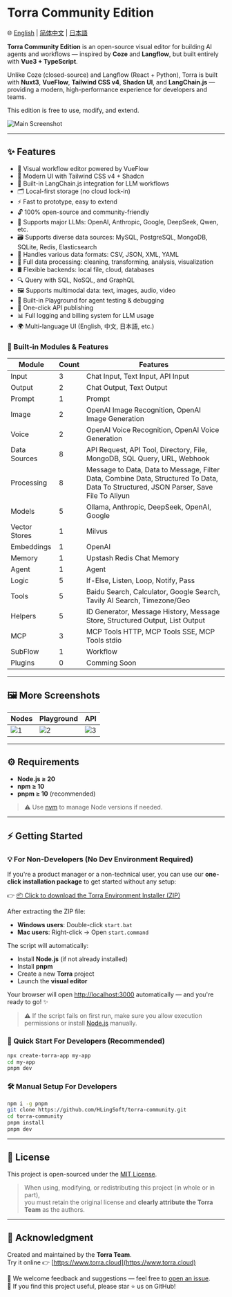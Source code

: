 # Torra Community Edition

🌐 [English](./README.md) | [简体中文](./README.zh-CN.md) | [日本語](./README.ja.md)

**Torra Community Edition** is an open-source visual editor for building AI agents and workflows — inspired by **Coze** and **Langflow**, but built entirely with **Vue3 + TypeScript**.

Unlike Coze (closed-source) and Langflow (React + Python), Torra is built with **Nuxt3**, **VueFlow**, **Tailwind CSS v4**, **Shadcn UI**, and **LangChain.js** — providing a modern, high-performance experience for developers and teams.

This edition is free to use, modify, and extend.  

![Main Screenshot](https://file.web.hlingsoft.com/SN1tGlRFSFsCB2B4in87AeKxt6nGFRrY/torra_screenshot.png)

---

## ✨ Features

- 🚀 Visual workflow editor powered by VueFlow
- 🎨 Modern UI with Tailwind CSS v4 + Shadcn
- 🤖 Built-in LangChain.js integration for LLM workflows
- 🗂 Local-first storage (no cloud lock-in)
- ⚡ Fast to prototype, easy to extend
- 🔓 100% open-source and community-friendly
- 🧠 Supports major LLMs: OpenAI, Anthropic, Google, DeepSeek, Qwen, etc.
- 🗃 Supports diverse data sources: MySQL, PostgreSQL, MongoDB, SQLite, Redis, Elasticsearch
- 📄 Handles various data formats: CSV, JSON, XML, YAML
- 🔧 Full data processing: cleaning, transforming, analysis, visualization
- 🛢 Flexible backends: local file, cloud, databases
- 🔍 Query with SQL, NoSQL, and GraphQL
- 🖼 Supports multimodal data: text, images, audio, video
- 🧪 Built-in Playground for agent testing & debugging
- 🚀 One-click API publishing
- 📊 Full logging and billing system for LLM usage
- 🌍 Multi-language UI (English, 中文, 日本語, etc.)

### 🧩 Built-in Modules & Features

| Module        | Count | Features                                                                 |
|---------------|-------|--------------------------------------------------------------------------|
| Input         | 3     | Chat Input, Text Input, API Input                                       |
| Output        | 2     | Chat Output, Text Output                                                |
| Prompt        | 1     | Prompt                                                                   |
| Image         | 2     | OpenAI Image Recognition, OpenAI Image Generation                       |
| Voice         | 2     | OpenAI Voice Recognition, OpenAI Voice Generation                       |
| Data Sources  | 8     | API Request, API Tool, Directory, File, MongoDB, SQL Query, URL, Webhook |
| Processing    | 8     | Message to Data, Data to Message, Filter Data, Combine Data, Structured To Data, Data To Structured, JSON Parser, Save File To Aliyun |
| Models        | 5     | Ollama, Anthropic, DeepSeek, OpenAI, Google                             |
| Vector Stores | 1     | Milvus                                                                   |
| Embeddings    | 1     | OpenAI                                                                   |
| Memory        | 1     | Upstash Redis Chat Memory                                               |
| Agent         | 1     | Agent                                                                    |
| Logic         | 5     | If-Else, Listen, Loop, Notify, Pass                                     |
| Tools         | 5     | Baidu Search, Calculator, Google Search, Tavily AI Search, Timezone/Geo |
| Helpers       | 5     | ID Generator, Message History, Message Store, Structured Output, List Output |
| MCP           | 3     | MCP Tools HTTP, MCP Tools SSE, MCP Tools stdio                          |
| SubFlow       | 1     | Workflow                                                                 |
| Plugins       | 0     | Comming Soon                                                                        |

---

## 🖼 More Screenshots

| Nodes | Playground | API |
|--------------|--------------|--------------|
| ![1](https://file.web.hlingsoft.com/0A0hfGrrTIPm9scihpEaarogPnMAWhbO/%E6%88%AA%E5%B1%8F2025-06-26%2011.18.59.png) | ![2](https://file.web.hlingsoft.com/DPBatHp8K42r6qc0hWHW5if7FfmEtpHg/%E6%88%AA%E5%B1%8F2025-06-26%2011.16.08.png) | ![3](https://file.web.hlingsoft.com/zIHhaij2H6tBbym8eap1aqar2svuQ0q7/%E6%88%AA%E5%B1%8F2025-06-26%2011.24.37.png) |

---
 

## ⚙️ Requirements

- **Node.js ≥ 20**
- **npm ≥ 10**
- **pnpm ≥ 10** (recommended)

> ⚠️ Use [nvm](https://github.com/nvm-sh/nvm) to manage Node versions if needed.

---

## ⚡ Getting Started


### 💡 For Non-Developers (No Dev Environment Required)

If you're a product manager or a non-technical user, you can use our **one-click installation package** to get started without any setup:

👉 [📦 Click to download the Torra Environment Installer (ZIP)](https://file.web.hlingsoft.com/EmsrYyS2gokhHGpL345fLdh2rOdpwxvR/torra-starter.zip)

After extracting the ZIP file:

- **Windows users**: Double-click `start.bat`
- **Mac users**: Right-click → Open `start.command`

The script will automatically:

- Install **Node.js** (if not already installed)
- Install **pnpm**
- Create a new **Torra** project
- Launch the **visual editor**

Your browser will open [http://localhost:3000](http://localhost:3000) automatically — and you're ready to go! ✨

> ⚠️ If the script fails on first run, make sure you allow execution permissions or install [Node.js](https://nodejs.org) manually.


### 🏁 Quick Start For Developers (Recommended)

```bash
npx create-torra-app my-app
cd my-app
pnpm dev
```

### 🛠 Manual Setup For Developers

```bash
npm i -g pnpm
git clone https://github.com/HLingSoft/torra-community.git
cd torra-community
pnpm install
pnpm dev
```

---

## 📄 License

This project is open-sourced under the [MIT License](./LICENSE).

> When using, modifying, or redistributing this project (in whole or in part),  
> you must retain the original license and **clearly attribute the Torra Team** as the authors.

---

## 🙌 Acknowledgment

Created and maintained by the **Torra Team**.  
Try it online 👉 [https://www.torra.cloud](https://www.torra.cloud)

💬 We welcome feedback and suggestions — feel free to [open an issue](https://github.com/HLingSoft/torra-community/issues).  
💖 If you find this project useful, please star ⭐ us on GitHub!
